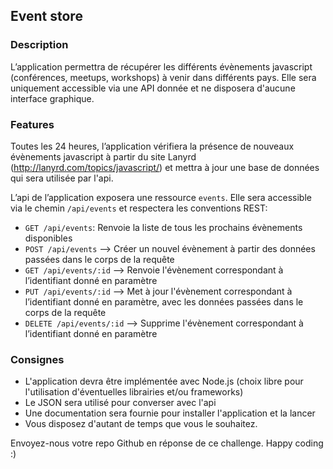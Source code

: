 Event store
--

### Description
L’application permettra de récupérer les différents évènements javascript (conférences, meetups, workshops) à venir dans différents pays. Elle sera uniquement accessible via une API donnée et ne disposera d'aucune interface graphique.

### Features
Toutes les 24 heures, l’application vérifiera la présence de nouveaux évènements javascript à partir du site Lanyrd (http://lanyrd.com/topics/javascript/) et mettra à jour une base de données qui sera utilisée par l'api.

L’api de l’application exposera une ressource `events`. Elle sera accessible via le chemin `/api/events` et respectera les conventions REST:

- `GET /api/events`: Renvoie la liste de tous les prochains évènements disponibles
- `POST /api/events` --> Créer un nouvel évènement à partir des données passées dans le corps de la requête
- `GET /api/events/:id` --> Renvoie l'évènement correspondant à l’identifiant donné en paramètre
- `PUT /api/events/:id` --> Met à jour l'évènement correspondant à l’identifiant donné en paramètre, avec les données passées dans le corps de la requête
- `DELETE /api/events/:id` --> Supprime l'évènement correspondant à l’identifiant donné en paramètre

### Consignes
- L'application devra être implémentée avec Node.js (choix libre pour l'utilisation d'éventuelles librairies et/ou frameworks)
- Le JSON sera utilisé pour converser avec l'api
- Une documentation sera fournie pour installer l'application et la lancer
- Vous disposez d'autant de temps que vous le souhaitez.

Envoyez-nous votre repo Github en réponse de ce challenge.
Happy coding :)



